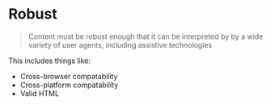 # Robust

> Content must be robust enough that it can be interpreted by by a wide variety of user agents, including assistive technologies

This includes things like:

- Cross-browser compatability
- Cross-platform compatability
- Valid HTML
